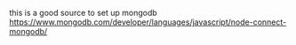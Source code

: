 this is a good source to set up mongodb 
https://www.mongodb.com/developer/languages/javascript/node-connect-mongodb/
